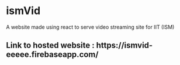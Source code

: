 # ismVid
A website made using react to serve video streaming site for IIT (ISM)

<h2> Link to hosted website : https://ismvid-eeeee.firebaseapp.com/ </h2>